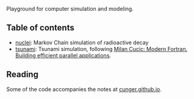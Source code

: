 
Playground for computer simulation and modeling.

## Table of contents

* [nuclei](https://github.com/cunger/simulacron/tree/master/nuclei): Markov Chain simulation of radioactive decay
* [tsunami](https://github.com/cunger/simulacron/tree/master/tsunami): Tsunami simulation, following [Milan Cucic: Modern Fortran. Building efficient parallel applications](https://www.manning.com/books/modern-fortran).

## Reading

Some of the code accompanies the notes at [cunger.github.io](https://cunger.github.io/).
